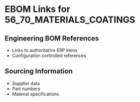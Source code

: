 # EBOM Links for 56_70_MATERIALS_COATINGS

## Engineering BOM References
- Links to authoritative ERP items
- Configuration controlled references

## Sourcing Information
- Supplier data
- Part numbers
- Material specifications
